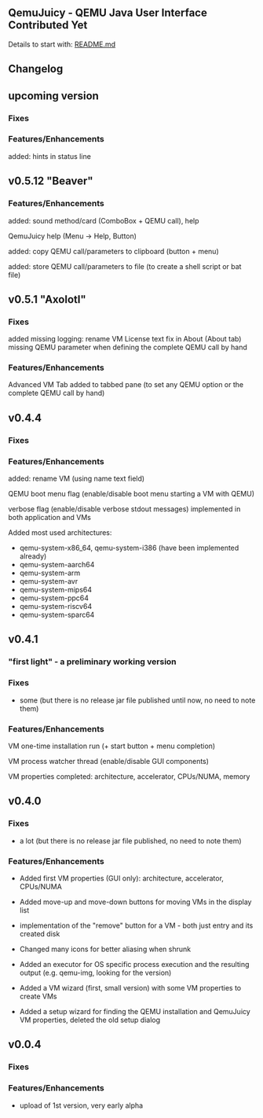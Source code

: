 ## QemuJuicy - QEMU Java User Interface Contributed Yet

Details to start with: [README.md](https://github.com/openworld42/QemuJuicy/blob/master/README.md)

## Changelog

## upcoming version

### Fixes

### Features/Enhancements

added: hints in status line

## v0.5.12 "Beaver"

### Features/Enhancements

added: sound method/card (ComboBox + QEMU call), help

QemuJuicy help (Menu -> Help, Button)

added: copy QEMU call/parameters to clipboard (button + menu)

added: store QEMU call/parameters to file (to create a shell script or bat file)

## v0.5.1 "Axolotl"

### Fixes

added missing logging: rename VM
License text fix in About (About tab)
missing QEMU parameter when defining the complete QEMU call by hand

### Features/Enhancements
	
Advanced VM Tab added to tabbed pane (to set any QEMU option or the complete QEMU call by hand)

## v0.4.4

### Fixes

### Features/Enhancements

added: rename VM (using name text field)

QEMU boot menu flag (enable/disable boot menu starting a VM with QEMU)

verbose flag (enable/disable verbose stdout messages) implemented in both application and VMs

Added most used architectures:
* qemu-system-x86_64, qemu-system-i386 (have been implemented already)
* qemu-system-aarch64
* qemu-system-arm
* qemu-system-avr
* qemu-system-mips64
* qemu-system-ppc64
* qemu-system-riscv64
* qemu-system-sparc64

## v0.4.1

### "first light" - a preliminary working version

### Fixes

* some (but there is no release jar file published until now, no need to note them)

### Features/Enhancements

VM one-time installation run (+ start button + menu completion)

VM process watcher thread (enable/disable GUI components)

VM properties completed: architecture, accelerator, CPUs/NUMA, memory

## v0.4.0

### Fixes

* a lot (but there is no release jar file published, no need to note them)

### Features/Enhancements

* Added first VM properties (GUI only): architecture, accelerator, CPUs/NUMA

* Added move-up and move-down buttons for moving VMs in the display list

* implementation of the "remove" button for a VM - both just entry and its created disk

* Changed many icons for better aliasing when shrunk

* Added an executor for OS specific process execution and the resulting output (e.g. qemu-img, looking for the version)

* Added a VM wizard (first, small version) with some VM properties to create VMs

* Added a setup wizard for finding the QEMU installation and QemuJuicy VM properties, deleted the old setup dialog

## v0.0.4

### Fixes
### Features/Enhancements

* upload of 1st version, very early alpha 




